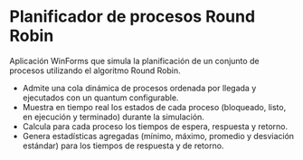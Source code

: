 # Planificador de procesos Round Robin

Aplicación WinForms que simula la planificación de un conjunto de procesos utilizando el algoritmo Round Robin.

* Admite una cola dinámica de procesos ordenada por llegada y ejecutados con un quantum configurable.
* Muestra en tiempo real los estados de cada proceso (bloqueado, listo, en ejecución y terminado) durante la simulación.
* Calcula para cada proceso los tiempos de espera, respuesta y retorno.
* Genera estadísticas agregadas (mínimo, máximo, promedio y desviación estándar) para los tiempos de respuesta y de retorno.
